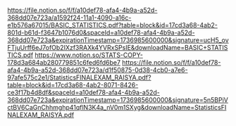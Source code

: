 https://file.notion.so/f/f/a10def78-afa4-4b9a-a52d-368dd07e723a/a1592f24-11a1-4090-a16c-e1b576a67015/BASIC_STATISTICS.pdf?table=block&id=17cd3a68-4ab2-801d-b61d-f3647b1076d0&spaceId=a10def78-afa4-4b9a-a52d-368dd07e723a&expirationTimestamp=1736985600000&signature=ucH5_ovFTjuUrff6eJ7ofOb2IXzf3RAXk4YVRxSPsIE&downloadName=BASIC+STATISTICS.pdf
https://www.notion.so/STATS-COPY-178d3a684ab280779851c6fed6fd6be7
https://file.notion.so/f/f/a10def78-afa4-4b9a-a52d-368dd07e723a/d1f50875-0d38-4cb0-a7e6-97afe575c2e1/StatisticsFINALEXAM_RAISYA.pdf?table=block&id=17cd3a68-4ab2-8071-8426-ce3f17b4d8df&spaceId=a10def78-afa4-4b9a-a52d-368dd07e723a&expirationTimestamp=1736985600000&signature=5n5BPiVctBV6CaGnChhmghp41qflN3K4a_nV0m1SXyg&downloadName=StatisticsFINALEXAM_RAISYA.pdf
